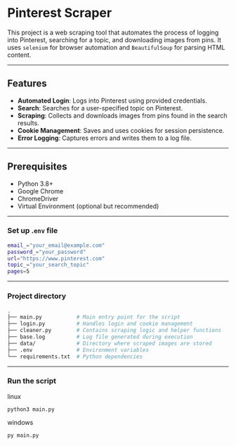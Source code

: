 # Pinterest Scraper

This project is a web scraping tool that automates the process of logging into Pinterest, searching for a topic, and downloading images from pins. It uses `selenium` for browser automation and `BeautifulSoup` for parsing HTML content.

---

## Features

- **Automated Login**: Logs into Pinterest using provided credentials.
- **Search**: Searches for a user-specified topic on Pinterest.
- **Scraping**: Collects and downloads images from pins found in the search results.
- **Cookie Management**: Saves and uses cookies for session persistence.
- **Error Logging**: Captures errors and writes them to a log file.

---

## Prerequisites

- Python 3.8+
- Google Chrome
- ChromeDriver
- Virtual Environment (optional but recommended)

---

### Set up .```env``` file

```bash
email_="your_email@example.com"
password_="your_password"
url="https://www.pinterest.com"
topic_="your_search_topic"
pages=5
```
___
### Project directory
```bash
.
├── main.py           # Main entry point for the script
├── login.py          # Handles login and cookie management
├── cleaner.py        # Contains scraping logic and helper functions
├── base.log          # Log file generated during execution
├── data/             # Directory where scraped images are stored
├── .env              # Environment variables
└── requirements.txt  # Python dependencies
```
___
### Run the script

linux
```
python3 main.py
```
windows 
```
py main.py
```

